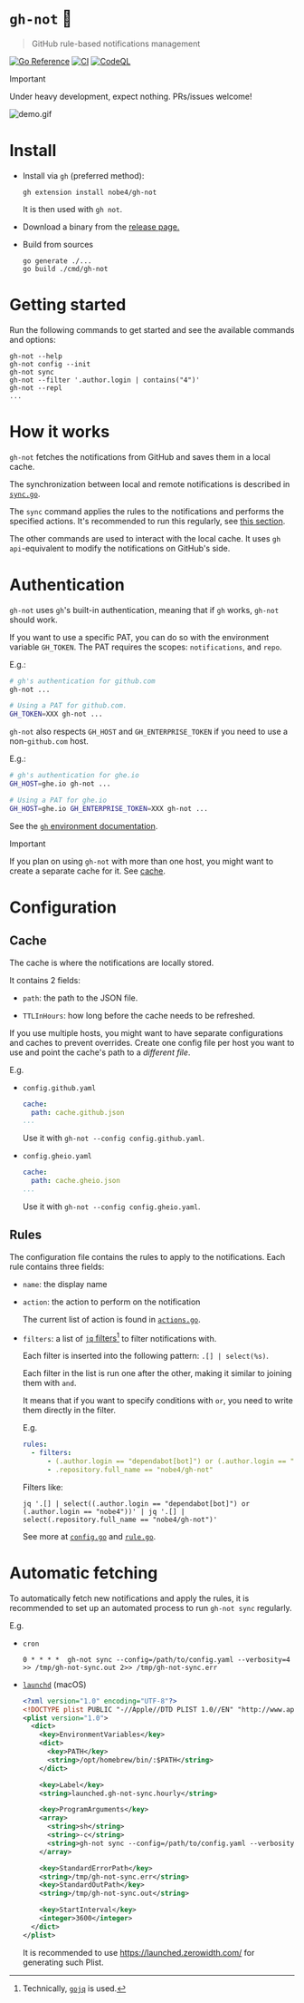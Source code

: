 # `gh-not` 🔕

> GitHub rule-based notifications management

[![Go Reference](https://pkg.go.dev/badge/github.com/nobe4/gh-not.svg)](https://pkg.go.dev/github.com/nobe4/gh-not)
[![CI](https://github.com/nobe4/gh-not/actions/workflows/ci.yml/badge.svg)](https://github.com/nobe4/gh-not/actions/workflows/ci.yml)
[![CodeQL](https://github.com/nobe4/gh-not/actions/workflows/github-code-scanning/codeql/badge.svg)](https://github.com/nobe4/gh-not/actions/workflows/github-code-scanning/codeql)

> [!IMPORTANT]
> Under heavy development, expect nothing.
> PRs/issues welcome!

![demo.gif](./docs/demo.gif)

# Install

- Install via `gh` (preferred method):
    ```shell
    gh extension install nobe4/gh-not
    ```

    It is then used with `gh not`.

- Download a binary from the [release page.](https://github.com/nobe4/gh-not/releases/latest)

- Build from sources
    ```shell
    go generate ./...
    go build ./cmd/gh-not
    ```

# Getting started

Run the following commands to get started and see the available commands and
options:

```shell
gh-not --help
gh-not config --init
gh-not sync
gh-not --filter '.author.login | contains("4")'
gh-not --repl
...
```

# How it works

`gh-not` fetches the notifications from GitHub and saves them in a local cache.

The synchronization between local and remote notifications is described in
[`sync.go`](./internal/notifications/sync.go).

The `sync` command applies the rules to the notifications and performs the
specified actions. It's recommended to run this regularly, see [this
section](#automatic-fetching).

The other commands are used to interact with the local cache. It uses `gh
api`-equivalent to modify the notifications on GitHub's side.

# Authentication

`gh-not` uses `gh`'s built-in authentication, meaning that if `gh` works,
`gh-not` should work.

If you want to use a specific PAT, you can do so with the environment variable
`GH_TOKEN`. The PAT requires the scopes: `notifications`, and `repo`.

E.g.:

```bash
# gh's authentication for github.com
gh-not ...

# Using a PAT for github.com.
GH_TOKEN=XXX gh-not ...
```

`gh-not` also respects `GH_HOST` and `GH_ENTERPRISE_TOKEN` if you need to use a
non-`github.com` host.

E.g.:

```bash
# gh's authentication for ghe.io
GH_HOST=ghe.io gh-not ...

# Using a PAT for ghe.io
GH_HOST=ghe.io GH_ENTERPRISE_TOKEN=XXX gh-not ...
```

See the [`gh` environment documentation](https://cli.github.com/manual/gh_help_environment).

> [!IMPORTANT]
> If you plan on using `gh-not` with more than one host, you might want to
> create a separate cache for it. See [cache](#cache).

# Configuration

## Cache

The cache is where the notifications are locally stored.

It contains 2 fields:

- `path`: the path to the JSON file.

- `TTLInHours`: how long before the cache needs to be refreshed.

If you use multiple hosts, you might want to have separate configurations and
caches to prevent overrides. Create one config file per host you want to use and
point the cache's path to a _different file_.

E.g.

- `config.github.yaml`
    ```yaml
    cache:
      path: cache.github.json
    ...
    ```

    Use it with `gh-not --config config.github.yaml`.

- `config.gheio.yaml `
    ```yaml
    cache:
      path: cache.gheio.json
    ...
    ```
    Use it with `gh-not --config config.gheio.yaml`.

## Rules

The configuration file contains the rules to apply to the notifications. Each
rule contains three fields:

- `name`: the display name

- `action`: the action to perform on the notification

    The current list of action is found in [`actions.go`](./internal/actions/actions.go).

- `filters`: a list of [`jq` filters](https://jqlang.github.io/jq/manual/#basic-filters)[^gojq]
    to filter notifications with.

    Each filter is inserted into the following pattern: `.[] | select(%s)`.


    Each filter in the list is run one after the other, making it similar to
    joining them with `and`.

    It means that if you want to specify conditions with `or`, you need to write
    them directly in the filter.

    E.g.
    ```yaml
    rules:
      - filters:
          - (.author.login == "dependabot[bot]") or (.author.login == "nobe4")
          - .repository.full_name == "nobe4/gh-not"
    ```

    Filters like:

    ```shell
    jq '.[] | select((.author.login == "dependabot[bot]") or (.author.login == "nobe4"))' | jq '.[] | select(.repository.full_name == "nobe4/gh-not")'
    ```

    See more at [`config.go`](./internal/config/config.go) and [`rule.go`](./internal/config/rule.go).

# Automatic fetching

To automatically fetch new notifications and apply the rules, it is recommended
to set up an automated process to run `gh-not sync` regularly.

E.g.

- `cron`

    ```shell
    0 * * * *  gh-not sync --config=/path/to/config.yaml --verbosity=4 >> /tmp/gh-not-sync.out 2>> /tmp/gh-not-sync.err
    ```

- [`launchd`](https://launchd.info/) (macOS)

    ```xml
    <?xml version="1.0" encoding="UTF-8"?>
    <!DOCTYPE plist PUBLIC "-//Apple//DTD PLIST 1.0//EN" "http://www.apple.com/DTDs/PropertyList-1.0.dtd">
    <plist version="1.0">
      <dict>
        <key>EnvironmentVariables</key>
        <dict>
          <key>PATH</key>
          <string>/opt/homebrew/bin/:$PATH</string>
        </dict>

        <key>Label</key>
        <string>launched.gh-not-sync.hourly</string>

        <key>ProgramArguments</key>
        <array>
          <string>sh</string>
          <string>-c</string>
          <string>gh-not sync --config=/path/to/config.yaml --verbosity=4</string>
        </array>

        <key>StandardErrorPath</key>
        <string>/tmp/gh-not-sync.err</string>
        <key>StandardOutPath</key>
        <string>/tmp/gh-not-sync.out</string>

        <key>StartInterval</key>
        <integer>3600</integer>
      </dict>
    </plist>
    ```

    It is recommended to use https://launched.zerowidth.com/ for generating such Plist.

[^gojq]: Technically, [`gojq`](https://github.com/itchyny/gojq) is used.
